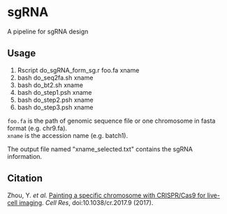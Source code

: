 # sgRNA
A pipeline for sgRNA design

## Usage
1. Rscript do_sgRNA_form_sg.r foo.fa xname
2. bash do_seq2fa.sh xname
3. bash do_bt2.sh xname
4. bash do_step1.psh xname
5. bash do_step2.psh xname
6. bash do_step3.psh xname

`foo.fa` is the path of genomic sequence file or one chromosome in fasta format (e.g. chr9.fa).  
`xname` is the accession name (e.g. batch1).

The output file named "xname_selected.txt" contains the sgRNA information.

## Citation
Zhou, Y. *et al.* [Painting a specific chromosome with CRISPR/Cas9 for live-cell imaging](https://www.ncbi.nlm.nih.gov/pubmed/28084328). *Cell Res*, doi:10.1038/cr.2017.9 (2017).
